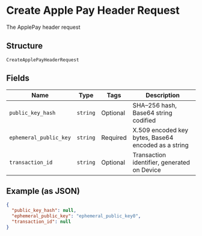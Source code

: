 
# Create Apple Pay Header Request

The ApplePay header request

## Structure

`CreateApplePayHeaderRequest`

## Fields

| Name | Type | Tags | Description |
|  --- | --- | --- | --- |
| `public_key_hash` | `string` | Optional | SHA–256 hash, Base64 string codified |
| `ephemeral_public_key` | `string` | Required | X.509 encoded key bytes, Base64 encoded as a string |
| `transaction_id` | `string` | Optional | Transaction identifier, generated on Device |

## Example (as JSON)

```json
{
  "public_key_hash": null,
  "ephemeral_public_key": "ephemeral_public_key0",
  "transaction_id": null
}
```

